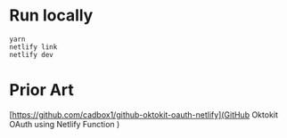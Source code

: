 # Run locally

```
yarn
netlify link
netlify dev
```

# Prior Art

[https://github.com/cadbox1/github-oktokit-oauth-netlify](GitHub Oktokit OAuth using Netlify Function
)
